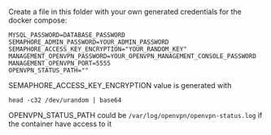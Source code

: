 Create a file in this folder with your own generated credentials for the docker compose:

```shell
MYSQL_PASSWORD=DATABASE_PASSWORD
SEMAPHORE_ADMIN_PASSWORD=YOUR_ADMIN_PASSWORD
SEMAPHORE_ACCESS_KEY_ENCRYPTION="YOUR_RANDOM_KEY"
MANAGEMENT_OPENVPN_PASSWORD=YOUR_OPENVPN_MANAGEMENT_CONSOLE_PASSWORD
MANAGEMENT_OPENVPN_PORT=5555
OPENVPN_STATUS_PATH=""
```

SEMAPHORE_ACCESS_KEY_ENCRYPTION value is generated with 

```shell
head -c32 /dev/urandom | base64
```


OPENVPN_STATUS_PATH could be `/var/log/openvpn/openvpn-status.log` if the container have access to it
